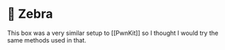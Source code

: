 # 🦓 Zebra

This box was a very similar setup to [[PwnKit]] so I thought I would try the same methods used in that.

